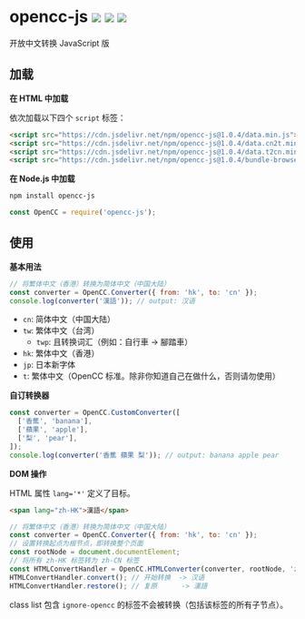 # opencc-js [![](https://badge.fury.io/js/opencc-js.svg)](https://www.npmjs.com/package/opencc-js) [![](https://github.com/nk2028/opencc-js/workflows/Test/badge.svg)](https://github.com/nk2028/opencc-js/actions?query=workflow%3ATest) [![](https://data.jsdelivr.com/v1/package/npm/opencc-js/badge)](https://www.jsdelivr.com/package/npm/opencc-js)

开放中文转换 JavaScript 版

## 加载

**在 HTML 中加载**

依次加载以下四个 `script` 标签：

```html
<script src="https://cdn.jsdelivr.net/npm/opencc-js@1.0.4/data.min.js"></script>          <!-- 必须加载 -->
<script src="https://cdn.jsdelivr.net/npm/opencc-js@1.0.4/data.cn2t.min.js"></script>     <!-- 需要简转繁时 -->
<script src="https://cdn.jsdelivr.net/npm/opencc-js@1.0.4/data.t2cn.min.js"></script>     <!-- 需要繁转简时 -->
<script src="https://cdn.jsdelivr.net/npm/opencc-js@1.0.4/bundle-browser.min.js"></script><!-- 必须加载 -->
```

**在 Node.js 中加载**

```sh
npm install opencc-js
```

```javascript
const OpenCC = require('opencc-js');
```

## 使用

**基本用法**

```javascript
// 将繁体中文（香港）转换为简体中文（中国大陆）
const converter = OpenCC.Converter({ from: 'hk', to: 'cn' });
console.log(converter('漢語')); // output: 汉语
```

- `cn`: 简体中文（中国大陆）
- `tw`: 繁体中文（台湾）
    - `twp`: 且转换词汇（例如：自行車 -> 腳踏車）
- `hk`: 繁体中文（香港）
- `jp`: 日本新字体
- `t`: 繁体中文（OpenCC 标准。除非你知道自己在做什么，否则请勿使用）

**自订转换器**

```javascript
const converter = OpenCC.CustomConverter([
  ['香蕉', 'banana'],
  ['蘋果', 'apple'],
  ['梨', 'pear'],
]);
console.log(converter('香蕉 蘋果 梨')); // output: banana apple pear
```

**DOM 操作**

HTML 属性 `lang='*'` 定义了目标。

```html
<span lang="zh-HK">漢語</span>
```

```javascript
// 将繁体中文（香港）转换为简体中文（中国大陆）
const converter = OpenCC.Converter({ from: 'hk', to: 'cn' });
// 设置转换起点为根节点，即转换整个页面
const rootNode = document.documentElement;
// 将所有 zh-HK 标签转为 zh-CN 标签
const HTMLConvertHandler = OpenCC.HTMLConverter(converter, rootNode, 'zh-HK', 'zh-CN');
HTMLConvertHandler.convert(); // 开始转换  -> 汉语 
HTMLConvertHandler.restore(); // 复原      -> 漢語
```

class list 包含 `ignore-opencc` 的标签不会被转换（包括该标签的所有子节点）。
